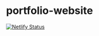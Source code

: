 # portfolio-website

[![Netlify Status](https://api.netlify.com/api/v1/badges/953c11e2-8221-4feb-835b-2c039d2bfc13/deploy-status)](https://app.netlify.com/sites/akwasisefaboakye/deploys)
